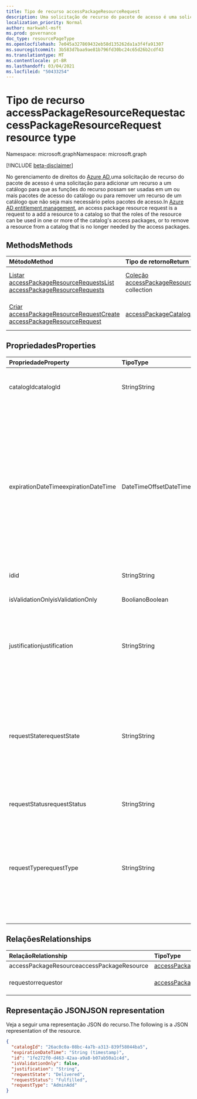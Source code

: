 ```yaml
---
title: Tipo de recurso accessPackageResourceRequest
description: Uma solicitação de recurso do pacote de acesso é uma solicitação para adicionar um recurso a um catálogo para que as funções do recurso possam ser usadas em um ou mais pacotes de acesso do catálogo.
localization_priority: Normal
author: markwahl-msft
ms.prod: governance
doc_type: resourcePageType
ms.openlocfilehash: 7e045a327869432eb58d135262da1a3f4fa91307
ms.sourcegitcommit: 3b583d7baa9ae81b796fd30bc24c65d26b2cdf43
ms.translationtype: MT
ms.contentlocale: pt-BR
ms.lasthandoff: 03/04/2021
ms.locfileid: "50433254"
---
```

# <a name="accesspackageresourcerequest-resource-type"></a><span data-ttu-id="ce9d0-103">Tipo de recurso accessPackageResourceRequest</span><span class="sxs-lookup"><span data-stu-id="ce9d0-103">accessPackageResourceRequest resource type</span></span>

<span data-ttu-id="ce9d0-104">Namespace: microsoft.graph</span><span class="sxs-lookup"><span data-stu-id="ce9d0-104">Namespace: microsoft.graph</span></span>

[!INCLUDE [beta-disclaimer](../../includes/beta-disclaimer.md)]

<span data-ttu-id="ce9d0-105">No gerenciamento de direitos do [Azure AD,](entitlementmanagement-root.md)uma solicitação de recurso do pacote de acesso é uma solicitação para adicionar um recurso a um catálogo para que as funções do recurso possam ser usadas em um ou mais pacotes de acesso do catálogo ou para remover um recurso de um catálogo que não seja mais necessário pelos pacotes de acesso.</span><span class="sxs-lookup"><span data-stu-id="ce9d0-105">In [Azure AD entitlement management](entitlementmanagement-root.md), an access package resource request is a request to a add a resource to a catalog so that the roles of the resource can be used in one or more of the catalog's access packages, or to remove a resource from a catalog that is no longer needed by the access packages.</span></span>

## <a name="methods"></a><span data-ttu-id="ce9d0-106">Methods</span><span class="sxs-lookup"><span data-stu-id="ce9d0-106">Methods</span></span>

| <span data-ttu-id="ce9d0-107">Método</span><span class="sxs-lookup"><span data-stu-id="ce9d0-107">Method</span></span>       | <span data-ttu-id="ce9d0-108">Tipo de retorno</span><span class="sxs-lookup"><span data-stu-id="ce9d0-108">Return Type</span></span> | <span data-ttu-id="ce9d0-109">Descrição</span><span class="sxs-lookup"><span data-stu-id="ce9d0-109">Description</span></span> |
|:-------------|:------------|:------------|
| [<span data-ttu-id="ce9d0-110">Listar accessPackageResourceRequests</span><span class="sxs-lookup"><span data-stu-id="ce9d0-110">List accessPackageResourceRequests</span></span>](../api/accesspackageresourcerequest-list.md) | <span data-ttu-id="ce9d0-111">[Coleção accessPackageResourceRequest](accesspackageresourcerequest.md)</span><span class="sxs-lookup"><span data-stu-id="ce9d0-111">[accessPackageResourceRequest](accesspackageresourcerequest.md) collection</span></span> | <span data-ttu-id="ce9d0-112">Recupere uma lista de **objetos accessPackageResourceRequest.**</span><span class="sxs-lookup"><span data-stu-id="ce9d0-112">Retrieve a list of **accessPackageResourceRequest** objects.</span></span> |
| [<span data-ttu-id="ce9d0-113">Criar accessPackageResourceRequest</span><span class="sxs-lookup"><span data-stu-id="ce9d0-113">Create accessPackageResourceRequest</span></span>](../api/accesspackageresourcerequest-post.md) | [<span data-ttu-id="ce9d0-114">accessPackageCatalog</span><span class="sxs-lookup"><span data-stu-id="ce9d0-114">accessPackageCatalog</span></span>](accesspackageresourcerequest.md) | <span data-ttu-id="ce9d0-115">Crie um novo **objeto accessPackageResourceRequest.**</span><span class="sxs-lookup"><span data-stu-id="ce9d0-115">Create a new **accessPackageResourceRequest** object.</span></span> |

## <a name="properties"></a><span data-ttu-id="ce9d0-116">Propriedades</span><span class="sxs-lookup"><span data-stu-id="ce9d0-116">Properties</span></span>

| <span data-ttu-id="ce9d0-117">Propriedade</span><span class="sxs-lookup"><span data-stu-id="ce9d0-117">Property</span></span>     | <span data-ttu-id="ce9d0-118">Tipo</span><span class="sxs-lookup"><span data-stu-id="ce9d0-118">Type</span></span>        | <span data-ttu-id="ce9d0-119">Descrição</span><span class="sxs-lookup"><span data-stu-id="ce9d0-119">Description</span></span> |
|:-------------|:------------|:------------|
|<span data-ttu-id="ce9d0-120">catalogId</span><span class="sxs-lookup"><span data-stu-id="ce9d0-120">catalogId</span></span>|<span data-ttu-id="ce9d0-121">String</span><span class="sxs-lookup"><span data-stu-id="ce9d0-121">String</span></span>|<span data-ttu-id="ce9d0-122">A ID exclusiva do catálogo de pacotes de acesso.</span><span class="sxs-lookup"><span data-stu-id="ce9d0-122">The unique ID of the access package catalog.</span></span>|
|<span data-ttu-id="ce9d0-123">expirationDateTime</span><span class="sxs-lookup"><span data-stu-id="ce9d0-123">expirationDateTime</span></span>|<span data-ttu-id="ce9d0-124">DateTimeOffset</span><span class="sxs-lookup"><span data-stu-id="ce9d0-124">DateTimeOffset</span></span>|<span data-ttu-id="ce9d0-p101">O tipo Timestamp representa informações de data e hora usando o formato ISO 8601 e está sempre no horário UTC. Por exemplo, meia-noite em UTC no dia 1º de janeiro de 2014 teria esta aparência: `'2014-01-01T00:00:00Z'`</span><span class="sxs-lookup"><span data-stu-id="ce9d0-p101">The Timestamp type represents date and time information using ISO 8601 format and is always in UTC time. For example, midnight UTC on Jan 1, 2014 would look like this: `'2014-01-01T00:00:00Z'`</span></span>|
|<span data-ttu-id="ce9d0-127">id</span><span class="sxs-lookup"><span data-stu-id="ce9d0-127">id</span></span>|<span data-ttu-id="ce9d0-128">String</span><span class="sxs-lookup"><span data-stu-id="ce9d0-128">String</span></span>| <span data-ttu-id="ce9d0-129">Somente leitura.</span><span class="sxs-lookup"><span data-stu-id="ce9d0-129">Read-only.</span></span>|
|<span data-ttu-id="ce9d0-130">isValidationOnly</span><span class="sxs-lookup"><span data-stu-id="ce9d0-130">isValidationOnly</span></span>|<span data-ttu-id="ce9d0-131">Booliano</span><span class="sxs-lookup"><span data-stu-id="ce9d0-131">Boolean</span></span>|<span data-ttu-id="ce9d0-132">Se definido, não adiciona o recurso.</span><span class="sxs-lookup"><span data-stu-id="ce9d0-132">If set, does not add the resource.</span></span>|
|<span data-ttu-id="ce9d0-133">justification</span><span class="sxs-lookup"><span data-stu-id="ce9d0-133">justification</span></span>|<span data-ttu-id="ce9d0-134">String</span><span class="sxs-lookup"><span data-stu-id="ce9d0-134">String</span></span>|<span data-ttu-id="ce9d0-135">A justificativa do solicitante para adicionar ou remover o recurso.</span><span class="sxs-lookup"><span data-stu-id="ce9d0-135">The requestor's justification for adding or removing the resource.</span></span>|
|<span data-ttu-id="ce9d0-136">requestState</span><span class="sxs-lookup"><span data-stu-id="ce9d0-136">requestState</span></span>|<span data-ttu-id="ce9d0-137">String</span><span class="sxs-lookup"><span data-stu-id="ce9d0-137">String</span></span>| <span data-ttu-id="ce9d0-138">O resultado se o serviço foi capaz de adicionar o recurso ao catálogo.</span><span class="sxs-lookup"><span data-stu-id="ce9d0-138">The outcome of whether the service was able to add the resource to the catalog.</span></span>  <span data-ttu-id="ce9d0-139">O valor é `Delivered` se o recurso foi adicionado ou removido.</span><span class="sxs-lookup"><span data-stu-id="ce9d0-139">The value is `Delivered` if the resource was added or removed.</span></span> <span data-ttu-id="ce9d0-140">Somente Leitura.</span><span class="sxs-lookup"><span data-stu-id="ce9d0-140">Read-Only.</span></span>|
|<span data-ttu-id="ce9d0-141">requestStatus</span><span class="sxs-lookup"><span data-stu-id="ce9d0-141">requestStatus</span></span>|<span data-ttu-id="ce9d0-142">String</span><span class="sxs-lookup"><span data-stu-id="ce9d0-142">String</span></span>|<span data-ttu-id="ce9d0-143">Somente leitura.</span><span class="sxs-lookup"><span data-stu-id="ce9d0-143">Read-only.</span></span>|
|<span data-ttu-id="ce9d0-144">requestType</span><span class="sxs-lookup"><span data-stu-id="ce9d0-144">requestType</span></span>|<span data-ttu-id="ce9d0-145">String</span><span class="sxs-lookup"><span data-stu-id="ce9d0-145">String</span></span>|<span data-ttu-id="ce9d0-146">Use `AdminAdd` para adicionar um recurso, se o chamador for um administrador ou proprietário de recursos ou para remover um `AdminRemove` recurso.</span><span class="sxs-lookup"><span data-stu-id="ce9d0-146">Use `AdminAdd` to add a resource, if the caller is an administrator or resource owner, or `AdminRemove` to remove a resource.</span></span> |

## <a name="relationships"></a><span data-ttu-id="ce9d0-147">Relações</span><span class="sxs-lookup"><span data-stu-id="ce9d0-147">Relationships</span></span>

| <span data-ttu-id="ce9d0-148">Relação</span><span class="sxs-lookup"><span data-stu-id="ce9d0-148">Relationship</span></span> | <span data-ttu-id="ce9d0-149">Tipo</span><span class="sxs-lookup"><span data-stu-id="ce9d0-149">Type</span></span>        | <span data-ttu-id="ce9d0-150">Descrição</span><span class="sxs-lookup"><span data-stu-id="ce9d0-150">Description</span></span> |
|:-------------|:------------|:------------|
|<span data-ttu-id="ce9d0-151">accessPackageResource</span><span class="sxs-lookup"><span data-stu-id="ce9d0-151">accessPackageResource</span></span>|[<span data-ttu-id="ce9d0-152">accessPackageResource</span><span class="sxs-lookup"><span data-stu-id="ce9d0-152">accessPackageResource</span></span>](accesspackageresource.md)| <span data-ttu-id="ce9d0-153">Anulável.</span><span class="sxs-lookup"><span data-stu-id="ce9d0-153">Nullable.</span></span>|
|<span data-ttu-id="ce9d0-154">requestor</span><span class="sxs-lookup"><span data-stu-id="ce9d0-154">requestor</span></span>|[<span data-ttu-id="ce9d0-155">accessPackageSubject</span><span class="sxs-lookup"><span data-stu-id="ce9d0-155">accessPackageSubject</span></span>](accesspackagesubject.md)| <span data-ttu-id="ce9d0-p103">Somente leitura. Anulável.</span><span class="sxs-lookup"><span data-stu-id="ce9d0-p103">Read-only. Nullable.</span></span>|

## <a name="json-representation"></a><span data-ttu-id="ce9d0-158">Representação JSON</span><span class="sxs-lookup"><span data-stu-id="ce9d0-158">JSON representation</span></span>

<span data-ttu-id="ce9d0-159">Veja a seguir uma representação JSON do recurso.</span><span class="sxs-lookup"><span data-stu-id="ce9d0-159">The following is a JSON representation of the resource.</span></span>

<!-- {
  "blockType": "resource",
  "optionalProperties": [

  ],
  "@odata.type": "microsoft.graph.accessPackageResourceRequest",
  "keyProperty": "id"
}-->

```json
{
  "catalogId": "26ac0c0a-08bc-4a7b-a313-839f58044ba5",
  "expirationDateTime": "String (timestamp)",
  "id": "1fe272f0-d463-42aa-a9a8-b07ab50a1c4d",
  "isValidationOnly": false,
  "justification": "String",
  "requestState": "Delivered",
  "requestStatus": "Fulfilled",
  "requestType": "AdminAdd"
}
```

<!-- uuid: 16cd6b66-4b1a-43a1-adaf-3a886856ed98
2019-02-04 14:57:30 UTC -->
<!-- {
  "type": "#page.annotation",
  "description": "accessPackageResourceRequest resource",
  "keywords": "",
  "section": "documentation",
  "tocPath": ""
}-->


